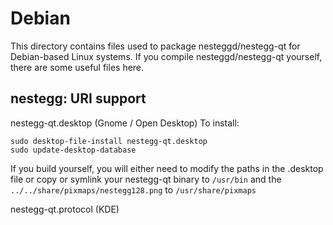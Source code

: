 
Debian
====================
This directory contains files used to package nesteggd/nestegg-qt
for Debian-based Linux systems. If you compile nesteggd/nestegg-qt yourself, there are some useful files here.

## nestegg: URI support ##


nestegg-qt.desktop  (Gnome / Open Desktop)
To install:

	sudo desktop-file-install nestegg-qt.desktop
	sudo update-desktop-database

If you build yourself, you will either need to modify the paths in
the .desktop file or copy or symlink your nestegg-qt binary to `/usr/bin`
and the `../../share/pixmaps/nestegg128.png` to `/usr/share/pixmaps`

nestegg-qt.protocol (KDE)

